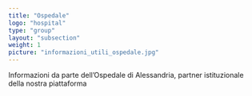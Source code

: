 ```yaml
---
title: "Ospedale"
logo: "hospital"
type: "group"
layout: "subsection"
weight: 1
picture: "informazioni_utili_ospedale.jpg"
---
```


Informazioni da parte dell’Ospedale di Alessandria, partner istituzionale della nostra piattaforma
